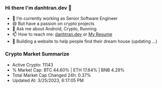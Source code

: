 ### Hi there I'm danhtran.dev 👋

- 🔭 I’m currently working as Senior Software Engineer
- 😄 But have a passion on crypto projects
- 💬 Ask me about Android, Crypto, Running 
- 📫 How to reach me: <a href="https://danhtran.dev" target="_blank">danhtran.dev</a> or <a href="Dan-Resume.pdf" target="_blank">My Resume</a>
- 🌱 Building a website to help people find their dream house (updating ...)

### Crypto Market Summarize
- Active Crypto: 11143
- % Market Cap: BTC 44.60% | ETH 17.64% | BNB 4.29%
- Total Market Cap Changed 24h: 0.37%
- Updated At: 3/25/2023, 6:17:05 PM
